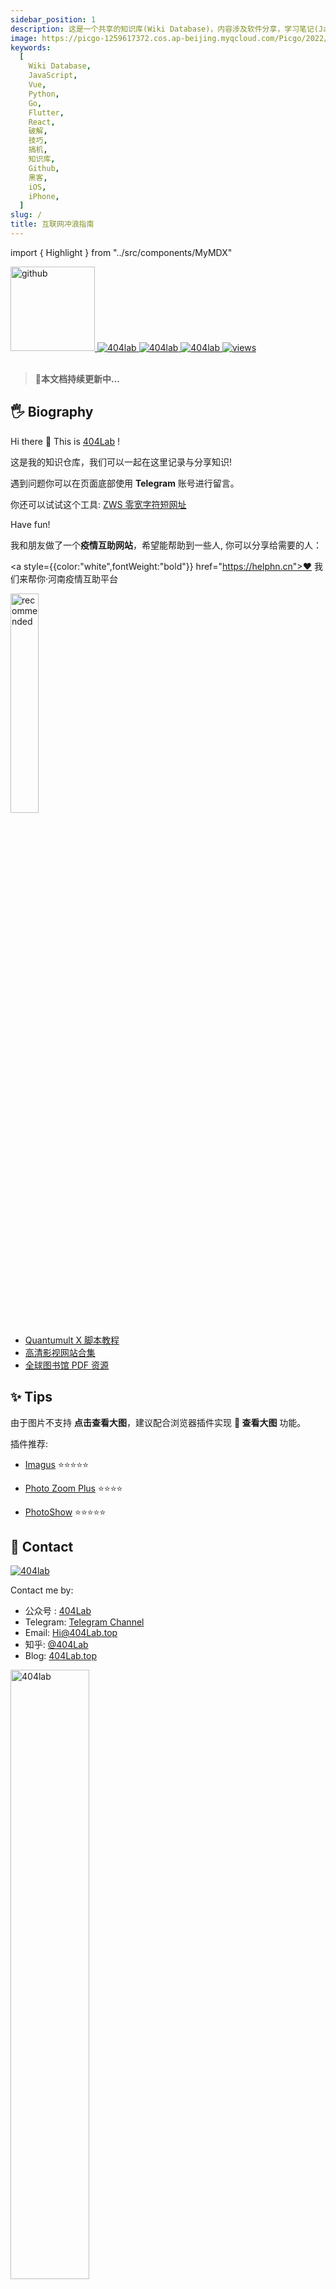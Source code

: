```yaml
---
sidebar_position: 1
description: 这是一个共享的知识库(Wiki Database)，内容涉及软件分享，学习笔记(JavaScript,Vue,Python,Go,Flutter,React)，搞机技巧，互联网冲浪技巧等内容。
image: https://picgo-1259617372.cos.ap-beijing.myqcloud.com/Picgo/2022/01/19-11-28-23-404Lab.jpeg
keywords:
  [
    Wiki Database,
    JavaScript,
    Vue,
    Python,
    Go,
    Flutter,
    React,
    破解,
    技巧,
    搞机,
    知识库,
    Github,
    黑客,
    iOS,
    iPhone,
  ]
slug: /
title: 互联网冲浪指南
---
```


import { Highlight } from "../src/components/MyMDX"

<a href="https://github.com/HiChen404/MyWikiSite">
<img alt="github" className="Badges" src="https://img.shields.io/github/last-commit/HiChen404/MyWikiSite?label=%E4%B8%8A%E6%AC%A1%E6%9B%B4%E6%96%B0&logo=github&style=for-the-badge" width="135px"/>
</a> <a href="https://404Lab.top">
<img alt="404lab" className="Badges" src="https://picgo-1259617372.cos.ap-beijing.myqcloud.com/Picgo/202109051019063.svg"/>
</a> <a href="https://mp.weixin.qq.com/s/ytNsiyIjCb-URVLY90uSMw">
<img alt="404lab" className="Badges" src="https://img.shields.io/badge/%E5%85%AC%E4%BC%97%E5%8F%B7-38,506%E4%BA%BA-blue/?labelColor=f5f5f5&logo=wechat"/>
</a> <a href="https://www.zhihu.com/people/li-kang-ning">

 <img alt="404lab" className="Badges" src="https://img.shields.io/badge/%E7%9F%A5%E4%B9%8E%E6%94%B6%E8%97%8F-54,547%E6%AC%A1-blue/?logo=zhihu&labelColor=e6f7ff&color=blue"/>
 <img alt="views" className="Badges" src="https://nextjs-view-counter-lilac.vercel.app/api/counter"/>

</a>

<br/>
<br/>

> 🚀**本文档持续更新中...**

## 🖐 Biography

Hi there 👋 This is [404Lab](https://mp.weixin.qq.com/s/ytNsiyIjCb-URVLY90uSMw) !

这是我的知识仓库，我们可以一起在这里记录与分享知识!

遇到问题你可以在页面底部使用 **Telegram** 账号进行留言。

你还可以试试这个工具: [ZWS 零宽字符短网址](https://zws.404lab.top)

Have fun!

我和朋友做了一个**疫情互助网站**，希望能帮助到一些人, 你可以分享给需要的人：

<Highlight color="#ff6b81"><a style={{color:"white",fontWeight:"bold"}} href="https://helphn.cn">♥ 我们来帮你·河南疫情互助平台</a></Highlight>

<img width="30%" src="https://picgo-1259617372.cos.ap-beijing.myqcloud.com/Picgo/2022/04/18-21-31-02-推荐 -5-.png" alt="recommended" />

<ul>
<li>
<Highlight color="#64dd17"> <a style={{color:"white",fontWeight:"bold"}} href="/Guide/Quantumult X脚本教程">Quantumult X 脚本教程</a></Highlight>
</li>
<li>
<Highlight color="#ffd600"><a style={{color:"white",fontWeight:"bold"}}  href="/Resources/在线影视视频网站合集">高清影视网站合集</a></Highlight>
</li>
<li><Highlight style="display:block;" color="#aa00ff"><a style={{color:"white",fontWeight:"bold"}} href="/Resources/全球PDF资源">全球图书馆 PDF 资源</a></Highlight></li>
</ul>

## ✨ Tips

由于图片不支持 **点击查看大图**，建议配合浏览器插件实现 **📸 查看大图** 功能。

插件推荐:

- [Imagus](https://microsoftedge.microsoft.com/addons/detail/imagus/elledlbkiggfdkllaphjkmaemdfpdkja) ⭐⭐⭐⭐⭐

- [Photo Zoom Plus](https://chrome.google.com/webstore/detail/photo-zoom-plus/mgliikamgjonfkmdljhkpbcfjnndoojh) ⭐⭐⭐⭐

- [PhotoShow](https://chrome.google.com/webstore/detail/photoshow/mgpdnhlllbpncjpgokgfogidhoegebod) ⭐⭐⭐⭐⭐

## 📱 Contact

 <a href="mailto:Hi@404Lab.top">
<img className="Badges" alt="404lab" src="https://img.shields.io/badge/Email-Hi%40404Lab.top-blue/?logo=Mail.Ru&color=13c2c2&labelColor=f5f5f5&logoColor=blue"/>
</a>

Contact me by:

- 公众号 : [404Lab](https://mp.weixin.qq.com/s/ytNsiyIjCb-URVLY90uSMw)
- Telegram: [Telegram Channel](https://comments.app/view/QDRi6Hpc)
- Email: [Hi@404Lab.top](mailto:Hi@404Lab.top)
- 知乎: [@404Lab](https://www.zhihu.com/people/li-kang-ning)
- Blog: [404Lab.top](https://mp.weixin.qq.com/s/ytNsiyIjCb-URVLY90uSMw)

<!-- ![](https://picgo-1259617372.cos.ap-beijing.myqcloud.com/Picgo/202109051029424.jpeg) -->
<img className="Badges" alt="404lab" src="https://picgo-1259617372.cos.ap-beijing.myqcloud.com/Picgo/202109050953203.png" width="50%"/>

<iframe id="comments-app-27ZP8kvt-1" src="https://comments.app/embed/view?website=27ZP8kvt&amp;page_url=http://wiki.404lab.top/index.html&amp;origin=http://wiki.404lab.top&amp;page_title=Document&amp;limit=5" width="90%" height="auto" ></iframe>

## 🐞 已知问题

- Alogia 集成出现 bug , 搜索功能可能出现问题。
